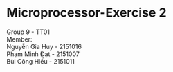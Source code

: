 # Microprocessor-Exercise 2
Group 9 - TT01  <br />
Member: <br />
Nguyễn Gia Huy - 2151016 <br />
Phạm Minh Đạt - 2151007 <br />
Bùi Công Hiếu - 2151011
